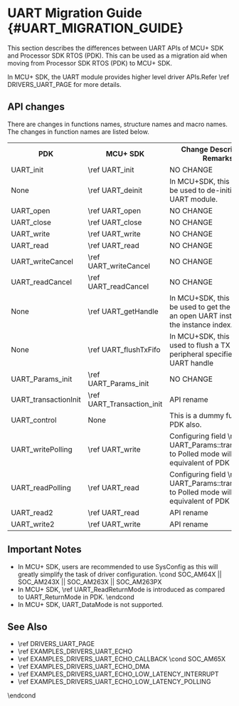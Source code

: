 # UART Migration Guide {#UART_MIGRATION_GUIDE}

This section describes the differences between UART APIs of MCU+ SDK and Processor SDK RTOS (PDK).
This can be used as a migration aid when moving from Processor SDK RTOS (PDK) to MCU+ SDK.

In MCU+ SDK, the UART module provides higher level driver APIs.Refer \ref DRIVERS_UART_PAGE for more details.

## API changes

There are changes in functions names, structure names and macro names. The changes in function names are listed below.

<table>
    <tr>
        <th> PDK
        <th> MCU+ SDK
        <th> Change Description / Remarks
    </tr>
    <tr>
        <td>UART_init
        <td>\ref UART_init
        <td>NO CHANGE
    </tr>
    <tr>
        <td>None
        <td>\ref UART_deinit
        <td>In MCU+SDK, this API can be used to de-initialize the UART module.
    </tr>
    <tr>
        <td>UART_open
        <td>\ref UART_open
        <td>NO CHANGE
    </tr>
    <tr>
        <td>UART_close
        <td>\ref UART_close
        <td>NO CHANGE
    </tr>
    <tr>
        <td>UART_write
        <td>\ref UART_write
        <td>NO CHANGE
    </tr>
    <tr>
        <td>UART_read
        <td>\ref UART_read
        <td>NO CHANGE
    </tr>
    <tr>
        <td>UART_writeCancel
        <td>\ref UART_writeCancel
        <td>NO CHANGE
    </tr>
    <tr>
        <td>UART_readCancel
        <td>\ref UART_readCancel
        <td>NO CHANGE
    </tr>
    <tr>
        <td>None
        <td>\ref UART_getHandle
        <td>In MCU+SDK, this API can be used to get the handle of an open UART instance from the instance index.
    </tr>
    <tr>
        <td>None
        <td>\ref UART_flushTxFifo
        <td>In MCU+SDK, this API is used to flush a TX FIFO of peripheral specified by the UART handle
    </tr>
    <tr>
        <td>UART_Params_init
        <td>\ref UART_Params_init
        <td>NO CHANGE
    </tr>
    <tr>
        <td>UART_transactionInit
        <td>\ref UART_Transaction_init
        <td>API rename
    </tr>
    <tr>
        <td>UART_control
        <td>None
        <td>This is a dummy function in PDK also.
    </tr>
    <tr>
        <td>UART_writePolling
        <td>\ref UART_write
        <td>Configuring field \ref UART_Params::transferMode to Polled mode will do the equivalent of PDK UART API.
    </tr>
    <tr>
        <td>UART_readPolling
        <td>\ref UART_read
        <td>Configuring field \ref UART_Params::transferMode to Polled mode will do the equivalent of PDK UART API.
    </tr>
    <tr>
        <td>UART_read2
        <td>\ref UART_read
        <td>API rename
    </tr>
    <tr>
        <td>UART_write2
        <td>\ref UART_write
        <td>API rename
    </tr>
</table>

## Important Notes

- In MCU+ SDK, users are recommended to use SysConfig as this will greatly simplify the task of driver configuration.
\cond SOC_AM64X || SOC_AM243X || SOC_AM263X || SOC_AM263PX
- In MCU+ SDK, \ref UART_ReadReturnMode is introduced as compared to UART_ReturnMode in PDK.
\endcond
- In MCU+ SDK, UART_DataMode is not supported.

## See Also

 - \ref DRIVERS_UART_PAGE
 - \ref EXAMPLES_DRIVERS_UART_ECHO
 - \ref EXAMPLES_DRIVERS_UART_ECHO_CALLBACK
\cond SOC_AM65X
 - \ref EXAMPLES_DRIVERS_UART_ECHO_DMA
 - \ref EXAMPLES_DRIVERS_UART_ECHO_LOW_LATENCY_INTERRUPT
 - \ref EXAMPLES_DRIVERS_UART_ECHO_LOW_LATENCY_POLLING

\endcond
